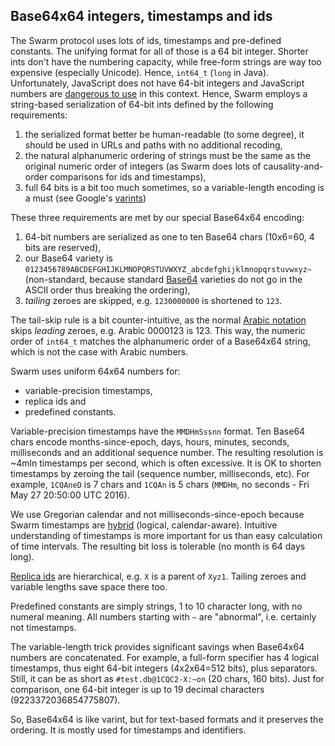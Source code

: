 ## Base64x64 integers, timestamps and ids

The Swarm protocol uses lots of ids, timestamps and pre-defined constants.
The unifying format for all of those is a 64 bit integer.
Shorter ints don't have the numbering capacity, while free-form strings are way too expensive (especially Unicode).
Hence, `int64_t` (`long` in Java).
Unfortunately, JavaScript does not have 64-bit integers and JavaScript numbers are [dangerous to use][snowflake] in this context.
Hence, Swarm employs a string-based serialization of 64-bit ints defined by the following requirements:

1. the serialized format better be human-readable (to some degree), it should be used in URLs and paths with no additional recoding,
2. the natural alphanumeric ordering of strings must be the same as the original numeric order of integers (as Swarm does lots of causality-and-order comparisons for ids and timestamps),
3. full 64 bits is a bit too much sometimes, so a variable-length encoding is a must (see Google's [varints][varint])

These three requirements are met by our special Base64x64 encoding:

1. 64-bit numbers are serialized as one to ten Base64 chars (10x6=60, 4 bits are reserved),
2. our Base64 variety is `0123456789ABCDEFGHIJKLMNOPQRSTUVWXYZ_abcdefghijklmnopqrstuvwxyz~` (non-standard, because standard [Base64][base64] varieties do not go in the ASCII order thus breaking the ordering),
3. *tailing* zeroes are skipped, e.g. `1230000000` is shortened to `123`.

The tail-skip rule is a bit counter-intuitive, as the normal [Arabic notation][arab] skips *leading* zeroes, e.g. Arabic 0000123 is 123.
This way, the numeric order of `int64_t` matches the alphanumeric order of a Base64x64 string, which is not the case with Arabic numbers.

Swarm uses uniform 64x64 numbers for:

* variable-precision timestamps,
* replica ids and
* predefined constants.

Variable-precision timestamps have the `MMDHmSssnn` format.
Ten Base64 chars encode months-since-epoch, days, hours, minutes, seconds, milliseconds and an additional sequence number.
The resulting resolution is ~4mln timestamps per second, which is often excessive.
It is OK to shorten timestamps by zeroing the tail (sequence number, milliseconds, etc).
For example, `1CQAneD` is 7 chars and `1CQAn` is 5 chars (`MMDHm`, no seconds - Fri May 27 20:50:00 UTC 2016).

We use Gregorian calendar and not milliseconds-since-epoch because Swarm timestamps are [hybrid][hybrid] (logical, calendar-aware).
Intuitive understanding of timestamps is more important for us than easy calculation of time intervals.
The resulting bit loss is tolerable (no month is 64 days long).

[Replica ids](replica.md) are hierarchical, e.g. `X` is a parent of `Xyz1`.
Tailing zeroes and variable lengths save space there too.

Predefined constants are simply strings, 1 to 10 character long, with no numeral meaning.
All numbers starting with `~` are "abnormal", i.e. certainly not timestamps.

The variable-length trick provides significant savings when Base64x64 numbers are concatenated.
For example, a full-form specifier has 4 logical timestamps, thus eight 64-bit integers (4x2x64=512 bits), plus separators.
Still, it can be as short as `#test.db@1CQC2-X:~on` (20 chars, 160 bits).
Just for comparison, one 64-bit integer is up to 19 decimal characters (9223372036854775807).

So, Base64x64 is like varint, but for text-based formats and it preserves the ordering. It is mostly used for timestamps and identifiers.

[varint]: https://developers.google.com/protocol-buffers/docs/encoding#varints
[snowflake]: https://dev.twitter.com/overview/api/twitter-ids-json-and-snowflake
[hybrid]: https://www.cse.buffalo.edu/tech-reports/2014-04.pdf
[base64]: https://tools.ietf.org/html/rfc4648#page-5
[arab]: https://en.wikipedia.org/wiki/Arabic_numerals
